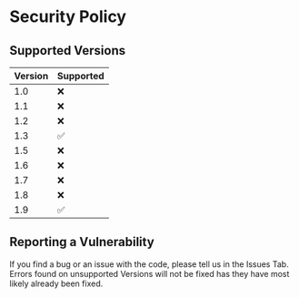 # Security Policy

## Supported Versions

| Version | Supported          |
| ------- | ------------------ |
| 1.0   | :x: |
| 1.1   | :x: |
| 1.2   | :x: |
| 1.3   | :white_check_mark: |
| 1.5   | :x: |
| 1.6   | :x: |
| 1.7   | :x: |
| 1.8   | :x: |
| 1.9   | :white_check_mark: |

## Reporting a Vulnerability

If you find a bug or an issue with the code, please tell us in the Issues Tab. Errors found on unsupported Versions will not be fixed has they have most likely already been fixed.
